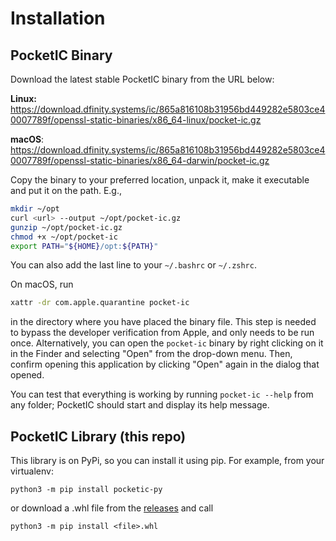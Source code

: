 # Installation

## PocketIC Binary

Download the latest stable PocketIC binary from the URL below:

**Linux:**   
https://download.dfinity.systems/ic/865a816108b31956bd449282e5803ce40007789f/openssl-static-binaries/x86_64-linux/pocket-ic.gz

**macOS**:  
https://download.dfinity.systems/ic/865a816108b31956bd449282e5803ce40007789f/openssl-static-binaries/x86_64-darwin/pocket-ic.gz

Copy the binary to your preferred location, unpack it, make it executable and put it on the path. E.g.,

```bash
mkdir ~/opt
curl <url> --output ~/opt/pocket-ic.gz
gunzip ~/opt/pocket-ic.gz
chmod +x ~/opt/pocket-ic
export PATH="${HOME}/opt:${PATH}"
```

You can also add the last line to your `~/.bashrc` or `~/.zshrc`.

On macOS, run 

```bash
xattr -dr com.apple.quarantine pocket-ic
```

in the directory where you have placed the binary file.
This step is needed to bypass the developer verification from Apple, and only needs to be run once.
Alternatively, you can open the `pocket-ic` binary by right clicking on it in the Finder and selecting "Open" from the drop-down menu.
Then, confirm opening this application by clicking "Open" again in the dialog that opened.

You can test that everything is working by running `pocket-ic --help` from any folder;
PocketIC should start and display its help message.

## PocketIC Library (this repo)

This library is on PyPi, so you can install it using pip. For example, from your virtualenv:

```python3 -m pip install pocketic-py```

or download a .whl file from the [releases](https://github.com/dfinity/pocketic-py/releases) and call

```python3 -m pip install <file>.whl```
